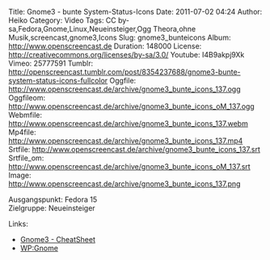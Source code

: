 Title: Gnome3 - bunte System-Status-Icons
Date: 2011-07-02 04:24
Author: Heiko
Category: Video
Tags: CC by-sa,Fedora,Gnome,Linux,Neueinsteiger,Ogg Theora,ohne Musik,screencast,gnome3,Icons
Slug: gnome3_bunteicons
Album: http://www.openscreencast.de
Duration: 148000
License: http://creativecommons.org/licenses/by-sa/3.0/
Youtube: I4B9akpj9Xk
Vimeo: 25777591
Tumblr: http://openscreencast.tumblr.com/post/8354237688/gnome3-bunte-system-status-icons-fullcolor
Oggfile: http://www.openscreencast.de/archive/gnome3_bunte_icons_137.ogg
Oggfileom: http://www.openscreencast.de/archive/gnome3_bunte_icons_oM_137.ogg
Webmfile: http://www.openscreencast.de/archive/gnome3_bunte_icons_137.webm
Mp4file: http://www.openscreencast.de/archive/gnome3_bunte_icons_137.mp4
Srtfile: http://www.openscreencast.de/archive/gnome3_bunte_icons_137.srt
Srtfile_om: http://www.openscreencast.de/archive/gnome3_bunte_icons_oM_137.srt
Image: http://www.openscreencast.de/archive/gnome3_bunte_icons_137.png

Ausgangspunkt: Fedora 15  
Zielgruppe: Neueinsteiger  

Links:

  * [Gnome3 - CheatSheet](http://live.gnome.org/GnomeShell/CheatSheet "Link zu gnome.org" )
  * [WP:Gnome](http://de.wikipedia.org/wiki/Gnome "Link zu Wikipedia Gnome" )

